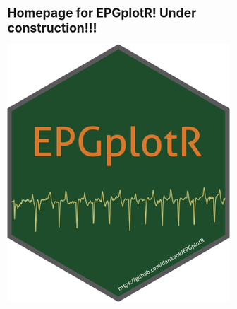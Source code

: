 # Homepage for EPGplotR! Under construction!!!
![Model](https://github.com/dankunk/EPGplotR/blob/main/EPGplotR.png)

